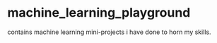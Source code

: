 # machine_learning_playground
contains machine learning mini-projects i have done to horn my skills.
